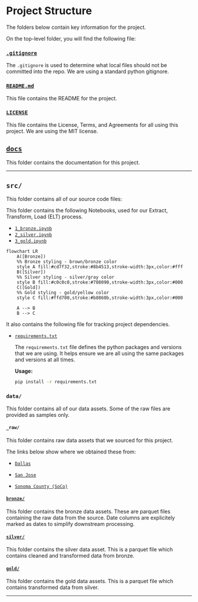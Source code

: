 # Project Structure

The folders below contain key information for the project.


On the top-level folder, you will find the following file:

### [`.gitignore`](../../.gitignore)

The `.gitignore` is used to determine what local files should not be committed into the repo. We are using a standard python gitignore.


### [`README.md`](../../README.md)

This file contains the README for the project.

### [`LICENSE`](../../LICENSE)

This file contains the License, Terms, and Agreements for all using this project. We are using the MIT license.

## [`docs`](./project_structure.md)

This folder contains the documentation for this project.

---

## `src/`

This folder contains all of our source code files:

This folder contains the following Notebooks, used for our Extract, Transform, Load (ELT) process.

* [`1_bronze.ipynb`](../../src/1_bronze.ipynb)
* [`2_silver.ipynb`](../../src/2_silver.ipynb)
* [`3_gold.ipynb`](../../src/3_gold.ipynb)


<div>

```mermaid
flowchart LR
    A([Bronze])
    %% Bronze styling - brown/bronze color
    style A fill:#cd7f32,stroke:#8b4513,stroke-width:3px,color:#fff
    B([Silver])
    %% Silver styling - silver/gray color
    style B fill:#c0c0c0,stroke:#708090,stroke-width:3px,color:#000
    C([Gold])
    %% Gold styling - gold/yellow color
    style C fill:#ffd700,stroke:#b8860b,stroke-width:3px,color:#000

    A --> B
    B --> C
```
<div>

It also contains the following file for tracking project dependencies.

* [`requirements.txt`](../requirements.txt)

    The `requirements.txt` file defines the python packages and versions that we are using. It helps ensure we are all using the same packages and versions at all times. 

    **Usage:** 

    ``` bash
    pip install -r requirements.txt
    ```

### `data/`

This folder contains all of our data assets. Some of the raw files are provided as samples only.

#### `_raw/`

This folder contains raw data assets that we sourced for this project.

The links below show where we obtained these from:
* [`Dallas`](https://www.dallasopendata.com/Services/Dallas-Animal-Shelter-Data-Fiscal-Year-2023-2025/uyte-zi7f/about_data)

* [`San Jose`](https://data.sanjoseca.gov/dataset/animal-shelter-intake-and-outcomes/resource/f3354a37-7e03-41f8-a94d-3f720389a68a)

* [`Sonoma County (SoCo)`](https://data.sonomacounty.ca.gov/Government/Animal-Shelter-Intake-and-Outcome/924a-vesw/about_data)

#### [`bronze/`](../data/bronze/dallas_df.parquet)

This folder contains the bronze data assets. These are parquet files containing the raw data from the source. Date columns are explicitely marked as dates to simplify downstream processing.


#### [`silver/`](../data/silver/silver.parquet)

This folder contains the silver data asset. This is a parquet file which contains cleaned and transformed data from bronze. 

#### [`gold/`](../data/gold/dataframes/section1_1_df_adoption_by_species_region.parquet)

This folder contains the gold data assets. This is a parquet file which contains transformed data from silver. 

---